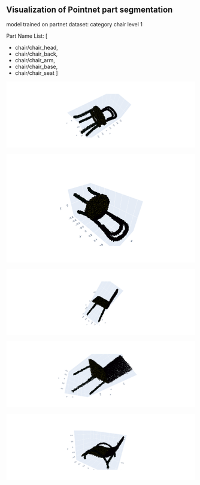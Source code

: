 ## Visualization of Pointnet part segmentation 

model trained on partnet dataset: category chair level 1 

Part Name List:  [
- chair/chair_head,
- chair/chair_back, 
- chair/chair_arm, 
- chair/chair_base,
- chair/chair_seat ]


![Screenshot](./photos/newplot1.png)

![Screenshot](./photos/newplot.png) 

![Screenshot](./photos/newplot2.png)

![Screenshot](./photos/newplot3.png)

![Screenshot](./photos/newplot4.png)

